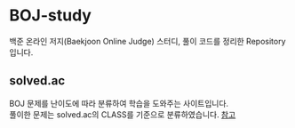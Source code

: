 # BOJ-study
백준 온라인 저지(Baekjoon Online Judge) 스터디, 풀이 코드를 정리한 Repository입니다.

## solved.ac  
BOJ 문제를 난이도에 따라 분류하여 학습을 도와주는 사이트입니다.  
풀이한 문제는 solved.ac의 CLASS를 기준으로 분류하였습니다. [참고](https://solved.ac/class/)
